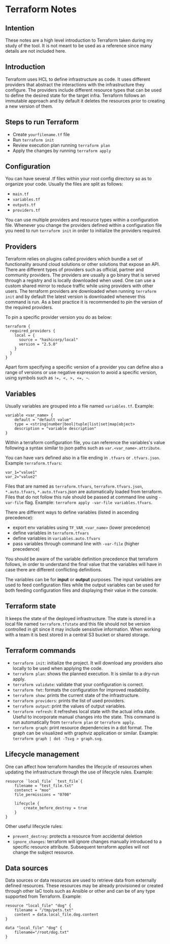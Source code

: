 # Terraform Notes

## Intention
These notes are a high level introduction to Terraform taken during my study of the tool. It is not meant to be used as a reference since many details are not included here. 

## Introduction
Terraform uses HCL to define infrastructure as code. It uses different providers that abstract the interactions with the infrastructure they configure. The providers include different resource types that can be used to define the desired state for the target infra. Terraform follows an immutable approach and by default it deletes the resources prior to creating a new version of them. 

## Steps to run Terraform
- Create `yourfilename.tf` file
- Run `terraform init`
- Review execution plan running `terraform plan`
- Apply the changes by running `terraform apply`

## Configuration
You can have several .tf files within your root config directory so as to organize your code. 
Usually the files are split as follows: 
- `main.tf`
- `variables.tf`
- `outputs.tf`
- `providers.tf`

You can use multiple providers and resource types within a configuration file. 
Whenever you change the providers defined within a configuration file you need to run `terraform init` in order to initialize the providers required. 

## Providers
Terraform relies on plugins called providers which bundle a set of functionality around cloud solutions or other solutions that expose an API. There are different types of providers such as official, partner and community providers. The providers are usually a go binary that is served through a registry and is locally downloaded when used. One can use a custom shared mirror to reduce traffic while using providers with other users. The terraform providers are downloaded when running `terraform init` and by default the latest version is downloaded whenever this command is run. As a best practice it is recommended to pin the version of the required providers. 

To pin a specific provider version you do as below: 
```
terraform {
  required_providers {
    local = {
      source = "hashicorp/local"
      version = "2.5.0"
    }
  }
}
```

Apart form specifying a specific version of a provider you can define also a range of versions or use negative expression to avoid a specific version, using symbols such as `!=, <, >, <=, ~`. 

## Variables
Usually variables are grouped into a file named `variables.tf`. Example: 
```
variable <var_name> {
    default = "default value"
    type = <string|number|bool|tuple|list|set|map|object>
    description = "variable description"
}
```

Within a terraform configuration file, you can reference the variables's value following a syntax similar to json paths such as `var.<var_name>.attribute`. 

You can have vars defined also in a file ending in `.tfvars` or `.tfvars.json`. Example `terraform.tfvars`: 
```
var_1="value1"
var_2="value2"
```

Files that are named as `terraform.tfvars`, `terraform.tfvars.json`, `*.auto.tfvars`, `*.auto.tfvars`.json are automatically loaded from terraform. Files that do not follow this rule should be passed at command line using `-var-file` flag. Example: `terraform apply -var-file variables.tfvars`. 

There are different ways to define variables (listed in ascending precedence): 
- export env variables using `TF_VAR_<var_name>` (lower precedence)
- define variables in `terraform.tfvars`
- define variables in `variables.auto.tfvars`
- pass variables through command line with `-var-file` (higher precedence)

You should be aware of the variable definition precedence that terraform follows, in order to understand the final value that the variables will have in case there are different conflicting definitions. 
 
The variables can be for **input** or **output** purposes. The input variables are used to feed configuration files while the output variables can be used for both feeding configuration files and displaying their value in the console. 

## Terraform state
It keeps the state of the deployed infrastructure. The state is stored in a local file named `terraform.tfstate` and this file should not be version controlled in git since it may include sensistive information. When working with a team it is best stored in a central S3 bucket or shared storage. 

## Terraform commands
- `terraform init`: initialize the project. It will download any providers also locally to be used when applying the code.
- `terraform plan`: shows the planned execution. It is similar to a dry-run apply. 
- `terraform validate`: validate that your configuration is correct.  
- `terraform fmt`: formats the configuration for improved readability. 
- `terraform show`: prints the current state of the infrastructure. 
- `terraform providers`: prints the list of used providers.
- `terraform output`: print the values of output variables.
- `terraform refresh`: it refreshes local state with the actual infra state. Useful to incorporate manual changes into the state. This command is run automatically from `terraform plan` or `terraform apply`. 
- `terraform graph`: print resource dependencies in a dot format. The graph can be visualized with graphviz application or similar. Example: `terraform graph | dot -Tsvg > graph.svg`.

## Lifecycle management
One can affect how terraform handles the lifecycle of resources when updating the infrastructure through the use of lifecycle rules. Example:
```
resource `local_file` `test_file`{
    filename = "test_file.txt"
    contenct = "moo"
    file_permissions = "0700"

    lifecycle {
        create_before_destroy = true
    }
}
```

Other useful lifecycle rules: 
- `prevent_destroy`: protects a resource from accidental deletion
- `ignore_changes`: terraform will ignore changes manually introduced to a specific resource attribute. Subsequent terraform applies will not change the subject resource. 

## Data sources
Data sources or data resources are used to retrieve data from externally defined resources. These resources may be already provisioned or created through other IaC tools such as Ansible or other and can be of any type supported from Terraform. Example: 
```
resource "local_file" "dog" {
    filename = "/tmp/pets.txt"
    content = data.local_file.dog.content
}

data "local_file" "dog" {
    filename="/root/dog.txt"
}
```



